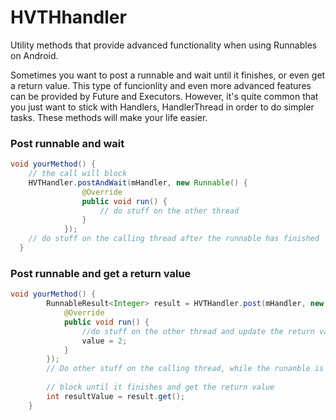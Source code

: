 # HVTHhandler
Utility methods that provide advanced functionality when using Runnables on Android.

Sometimes you want to post a runnable and wait until it finishes, or even get a return value. This type of funcionlity and even more advanced features can be provided by Future and Executors. However, it's quite common that you just want to stick with Handlers, HandlerThread in order to do simpler tasks. These methods will make your life easier.

### Post runnable and wait
``` java
void yourMethod() {
    // the call will block
    HVTHandler.postAndWait(mHandler, new Runnable() {
                @Override
                public void run() {
                    // do stuff on the other thread
                }
            });
    // do stuff on the calling thread after the runnable has finished
  }
```

### Post runnable and get a return value

``` java
void yourMethod() {
        RunnableResult<Integer> result = HVTHandler.post(mHandler, new RunnableValue<Integer>() {
            @Override
            public void run() {
                //do stuff on the other thread and update the return value
                value = 2;
            }
        });
        // Do other stuff on the calling thread, while the runanble is running
        
        // block until it finishes and get the return value
        int resultValue = result.get();
    }
```
